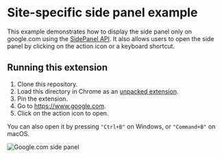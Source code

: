 # Site-specific side panel example

This example demonstrates how to display the side panel only on google.com using the [SidePanel API](https://developer.chrome.com/docs/extensions/reference/sidePanel/). It also allows users to open the side panel by clicking on the action icon or a keyboard shortcut.

## Running this extension

1. Clone this repository.
2. Load this directory in Chrome as an [unpacked extension](https://developer.chrome.com/docs/extensions/mv3/getstarted/development-basics/#load-unpacked).
3. Pin the extension.
4. Go to https://www.google.com.
5. Click on the action icon to open.

You can also open it by pressing `"Ctrl+B"` on Windows, or `"Command+B"` on macOS.

<img src="https://wd.imgix.net/image/BhuKGJaIeLNPW9ehns59NfwqKxF2/pJBpSMMyuQtyQ8MVWsUG.png?auto=format&w=500" alt="Google.com side panel">
